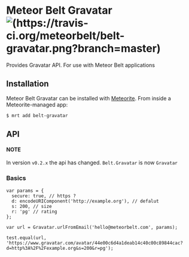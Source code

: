 # Meteor Belt Gravatar ![(https://travis-ci.org/meteorbelt/belt-gravatar.png?branch=master)](https://travis-ci.org/meteorbelt/belt-gravatar)

Provides Gravatar API. For use with Meteor Belt applications

## Installation

Meteor Belt Gravatar can be installed with [Meteorite](https://github.com/oortcloud/meteorite/). From inside a Meteorite-managed app:

``` sh
$ mrt add belt-gravatar
```

## API

#### NOTE

In version `v0.2.x` the api has changed.
`Belt.Gravatar` is now `Gravatar`

### Basics

```
var params = {
  secure: true, // https ?
  d: encodeURIComponent('http://example.org'), // defalut
  s: 200, // size
  r: 'pg' // rating
};

var url = Gravatar.urlFromEmail('hello@meteorbelt.com', params);

test.equal(url, 'https://www.gravatar.com/avatar/44e00c6d4a1deab14c40c00c89844cac?d=http%3A%2F%2Fexample.org&s=200&r=pg');
```

